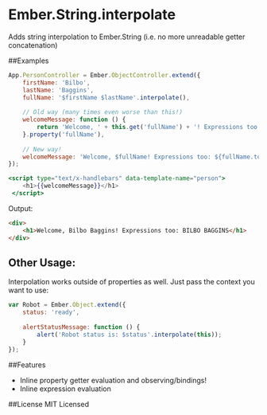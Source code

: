 Ember.String.interpolate
=================

Adds string interpolation to Ember.String (i.e. no more unreadable getter concatenation)

##Examples

```javascript
App.PersonController = Ember.ObjectController.extend({
    firstName: 'Bilbo',
    lastName: 'Baggins',
    fullName: '$firstName $lastName'.interpolate(),
    
    // Old way (many times even worse than this!)
    welcomeMessage: function () {
        return 'Welcome, ' + this.get('fullName') + '! Expressions too: ' + this.get('fullName').toUpperCase();
    }.property('fullName'),
    
    // New way!
    welcomeMessage: 'Welcome, $fullName! Expressions too: ${fullName.toUpperCase()}'.interpolate()
});
```

```handlebars
<script type="text/x-handlebars" data-template-name="person">
    <h1>{{welcomeMessage}}</h1>
 </script>
```

Output:

```html
<div>
    <h1>Welcome, Bilbo Baggins! Expressions too: BILBO BAGGINS</h1>
</div>
```

## Other Usage:

Interpolation works outside of properties as well. Just pass the context you want to use:

```javascript
var Robot = Ember.Object.extend({
    status: 'ready',
    
    alertStatusMessage: function () {
        alert('Robot status is: $status'.interpolate(this));
    }
});

```

##Features
* Inline property getter evaluation and observing/bindings!
* Inline expression evaluation

##License
MIT Licensed

